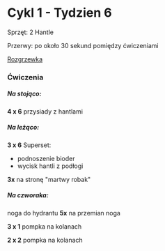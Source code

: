 # Cykl 1 - Tydzien 6

Sprzęt: 2 Hantle

Przerwy: po około 30 sekund pomiędzy ćwiczeniami

[Rozgrzewka](rozgrzewka.md)

### Ćwiczenia

##### Na stojąco:

**4 x 6** przysiady z hantlami

##### Na leżąco:

**3 x 6** Superset:

- podnoszenie bioder  
- wycisk hantli z podłogi

**3x** na stronę "martwy robak"

##### Na czworaka:

noga do hydrantu **5x** na przemian noga

**3 x 1** pompka na kolanach

**2 x 2** pompka na kolanach
